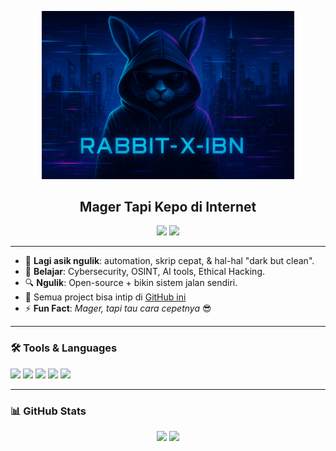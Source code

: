 <p align="center">
  <img src="https://github.com/x-ibn/x-ibn/blob/main/Rabbit-x-Ibn.png" width="80%" alt="xibn banner"/>
</p>

<h2 align="center">Mager Tapi Kepo di Internet</h2>

<p align="center">
  <a href="#"><img src="https://img.shields.io/badge/Telegram-kingalkhattab-blue?logo=telegram" /></a>
  <img src="https://img.shields.io/badge/Status-Mager Produktif-brightgreen" />
</p>

---

- 🧠 **Lagi asik ngulik**: automation, skrip cepat, & hal-hal "dark but clean".
- 🥂 **Belajar**: Cybersecurity, OSINT, AI tools, Ethical Hacking.
- 🔍 **Ngulik**: Open-source + bikin sistem jalan sendiri.
- 🪪 Semua project bisa intip di [GitHub ini](https://github.com/xibn)
- ⚡ **Fun Fact**: _Mager, tapi tau cara cepetnya_ 😎

---

### 🛠️ Tools & Languages

<p align="left">
  <img src="https://cdn.jsdelivr.net/gh/devicons/devicon/icons/python/python-original.svg" width="30"/>
  <img src="https://cdn.jsdelivr.net/gh/devicons/devicon/icons/bash/bash-original.svg" width="30"/>
  <img src="https://cdn.jsdelivr.net/gh/devicons/devicon/icons/linux/linux-original.svg" width="30"/>
  <img src="https://cdn.jsdelivr.net/gh/devicons/devicon/icons/vscode/vscode-original.svg" width="30"/>
  <img src="https://cdn.jsdelivr.net/gh/devicons/devicon/icons/github/github-original.svg" width="30"/>
</p>

---

### 📊 GitHub Stats

<p align="center">
  <img src="https://github-readme-stats.vercel.app/api?username=xibn&show_icons=true&theme=tokyonight&hide=prs&count_private=true" height="165" />
  <img src="https://github-readme-streak-stats.herokuapp.com/?user=xibn&theme=tokyonight" height="165"/>
</p>
